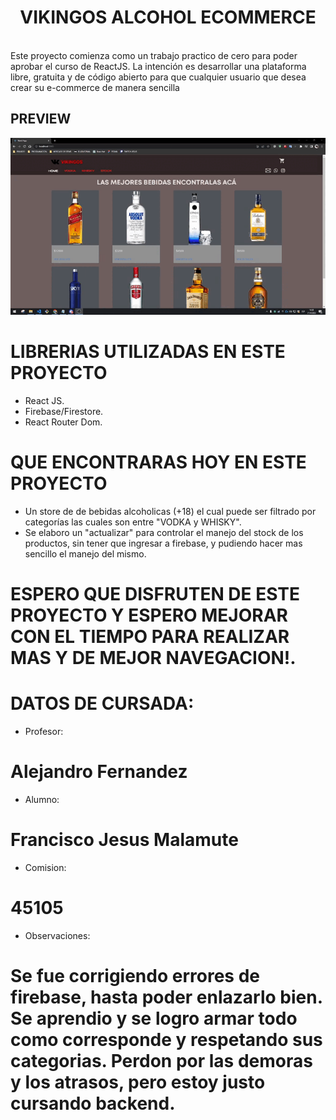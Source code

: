 <h1 align="center"> VIKINGOS ALCOHOL ECOMMERCE </h1>


<br /> 
Este proyecto comienza como un trabajo practico de cero para poder aprobar el curso de ReactJS. La intención es desarrollar una plataforma libre, gratuita y de código abierto para que cualquier usuario que desea crear su e-commerce de manera sencilla


## PREVIEW
![](https://github.com/G3ZUZ/vikingos-entregafinal-reactjs/blob/main/public/testgif.gif)



# LIBRERIAS UTILIZADAS EN ESTE PROYECTO

- React JS.
- Firebase/Firestore.
- React Router Dom.

# QUE ENCONTRARAS HOY EN ESTE PROYECTO

- Un store de de bebidas alcoholicas (+18) el cual puede ser filtrado por categorías las cuales son entre "VODKA y WHISKY".
- Se elaboro un "actualizar" para controlar el manejo del stock de los productos, sin tener que ingresar a firebase, y pudiendo hacer mas sencillo el manejo del mismo.

# ESPERO QUE DISFRUTEN DE ESTE PROYECTO Y ESPERO MEJORAR CON EL TIEMPO PARA REALIZAR MAS Y DE MEJOR NAVEGACION!.



# DATOS DE CURSADA:

- Profesor: 
# Alejandro Fernandez

- Alumno:
# Francisco Jesus Malamute

- Comision:
# 45105

- Observaciones:
# Se fue corrigiendo errores de firebase, hasta poder enlazarlo bien. Se aprendio y se logro armar todo como corresponde y respetando sus categorias. Perdon por las demoras y los atrasos, pero estoy justo cursando backend.

